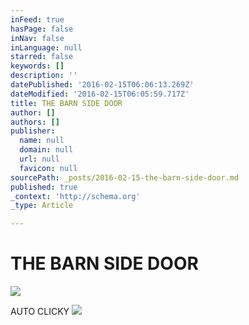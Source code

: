 ```yaml
---
inFeed: true
hasPage: false
inNav: false
inLanguage: null
starred: false
keywords: []
description: ''
datePublished: '2016-02-15T06:06:13.269Z'
dateModified: '2016-02-15T06:05:59.717Z'
title: THE BARN SIDE DOOR
author: []
authors: []
publisher:
  name: null
  domain: null
  url: null
  favicon: null
sourcePath: _posts/2016-02-15-the-barn-side-door.md
published: true
_context: 'http://schema.org'
_type: Article

---
```

# THE BARN SIDE DOOR
![](https://the-grid-user-content.s3-us-west-2.amazonaws.com/47409193-cf77-4425-96ca-ac818bb7f222.jpg)

AUTO CLICKY
![](https://the-grid-user-content.s3-us-west-2.amazonaws.com/52a3d753-56ef-4a95-8930-0cd60fc41e1a.jpg)